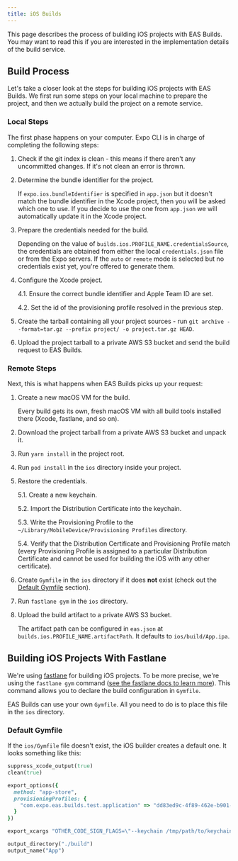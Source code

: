 ```yaml
---
title: iOS Builds
---
```


This page describes the process of building iOS projects with EAS Builds. You may want to read this if you are interested in the implementation details of the build service.

## Build Process

Let's take a closer look at the steps for building iOS projects with EAS Builds. We first run some steps on your local machine to prepare the project, and then we actually build the project on a remote service.

### Local Steps

The first phase happens on your computer. Expo CLI is in charge of completing the following steps:

1. Check if the git index is clean - this means if there aren't any uncommitted changes. If it's not clean an error is thrown.
2. Determine the bundle identifier for the project.

   If `expo.ios.bundleIdentifier` is specified in `app.json` but it doesn't match the bundle identifier in the Xcode project, then you will be asked which one to use. If you decide to use the one from `app.json` we will automatically update it in the Xcode project.

3. Prepare the credentials needed for the build.

   Depending on the value of `builds.ios.PROFILE_NAME.credentialsSource`, the credentials are obtained from either the local `credentials.json` file or from the Expo servers. If the `auto` or `remote` mode is selected but no credentials exist yet, you're offered to generate them.

4. Configure the Xcode project.

   4.1. Ensure the correct bundle identifier and Apple Team ID are set.

   4.2. Set the id of the provisioning profile resolved in the previous step.

5. Create the tarball containing all your project sources - run `git archive --format=tar.gz --prefix project/ -o project.tar.gz HEAD`.
6. Upload the project tarball to a private AWS S3 bucket and send the build request to EAS Builds.

### Remote Steps

Next, this is what happens when EAS Builds picks up your request:

1. Create a new macOS VM for the build.

   Every build gets its own, fresh macOS VM with all build tools installed there (Xcode, fastlane, and so on).

2. Download the project tarball from a private AWS S3 bucket and unpack it.
3. Run `yarn install` in the project root.
4. Run `pod install` in the `ios` directory inside your project.
5. Restore the credentials.

   5.1. Create a new keychain.

   5.2. Import the Distribution Certificate into the keychain.

   5.3. Write the Provisioning Profile to the `~/Library/MobileDevice/Provisioning Profiles` directory.

   5.4. Verify that the Distribution Certificate and Provisioning Profile match (every Provisioning Profile is assigned to a particular Distribution Certificate and cannot be used for building the iOS with any other certificate).

6. Create `Gymfile` in the `ios` directory if it does **not** exist (check out the [Default Gymfile](#default-gymfile) section).
7. Run `fastlane gym` in the `ios` directory.
8. Upload the build artifact to a private AWS S3 bucket.

   The artifact path can be configured in `eas.json` at `builds.ios.PROFILE_NAME.artifactPath`. It defaults to `ios/build/App.ipa`.

## Building iOS Projects With Fastlane

We're using [fastlane](https://fastlane.tools/) for building iOS projects. To be more precise, we're using the `fastlane gym` command ([see the fastlane docs to learn more](https://docs.fastlane.tools/actions/gym/)). This command allows you to declare the build configuration in `Gymfile`.

EAS Builds can use your own `Gymfile`. All you need to do is to place this file in the `ios` directory.

### Default Gymfile

If the `ios/Gymfile` file doesn't exist, the iOS builder creates a default one. It looks something like this:

```rb
suppress_xcode_output(true)
clean(true)

export_options({
  method: "app-store",
  provisioningProfiles: {
    "com.expo.eas.builds.test.application" => "dd83ed9c-4f89-462e-b901-60ae7fe6d737"
  }
})

export_xcargs "OTHER_CODE_SIGN_FLAGS=\"--keychain /tmp/path/to/keychain\""

output_directory("./build")
output_name("App")
```
